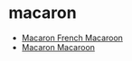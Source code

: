 # macaron

 * [Macaron French Macaroon](../../index/m/macaron-french-macaroon.json)
 * [Macaron Macaroon](../../index/m/macaron-macaroon.json)
